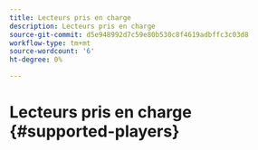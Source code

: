 ```yaml
---
title: Lecteurs pris en charge
description: Lecteurs pris en charge
source-git-commit: d5e948992d7c59e80b530c8f4619adbffc3c03d8
workflow-type: tm+mt
source-wordcount: '6'
ht-degree: 0%

---
```



# Lecteurs pris en charge {#supported-players}
